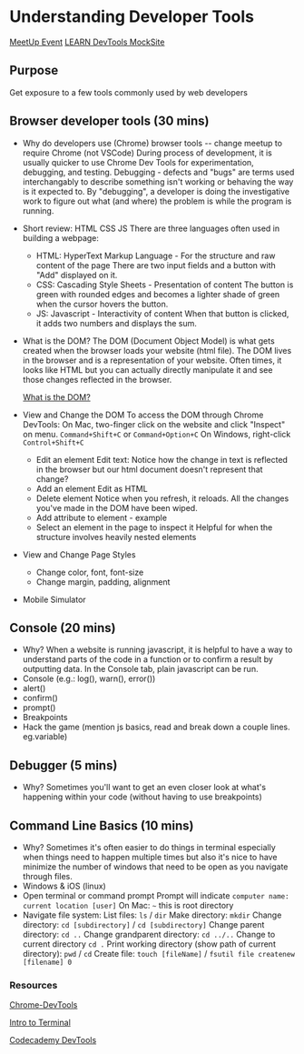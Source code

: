 # Understanding Developer Tools
[MeetUp Event](https://www.meetup.com/LEARN-academy/events/274367569/)
[LEARN DevTools MockSite](https://learn-workshop-dev-tools.s3-us-west-1.amazonaws.com/index.html)

## Purpose
Get exposure to a few tools commonly used by web developers

## Browser developer tools (30 mins)
  * Why do developers use (Chrome) browser tools  -- change meetup to require Chrome (not VSCode)
      During process of development, it is usually quicker to use Chrome Dev Tools 
      for experimentation, debugging, and testing. Debugging - defects and "bugs" are terms
      used interchangably to describe something isn't working or behaving the way is it expected to.
      By "debugging", a developer is doing the investigative work to figure out 
      what (and where) the problem is while the program is running.
  * Short review: HTML CSS JS
      There are three languages often used in building a webpage: 
      - HTML: HyperText Markup Language - For the structure and raw content of the page 
        There are two input fields and a button with "Add" displayed on it.
      - CSS: Cascading Style Sheets - Presentation of content
        The button is green with rounded edges and becomes a lighter shade of green when the cursor hovers the button.
      - JS: Javascript - Interactivity of content
        When that button is clicked, it adds two numbers and displays the sum.
  * What is the DOM?
      The DOM (Document Object Model) is what gets created when the browser loads your website (html file). The DOM lives in the browser and is a representation of your website. Often times, it looks like HTML but you can actually directly manipulate it and see those changes reflected in the browser. 

      [What is the DOM?](https://css-tricks.com/dom/)
  * View and Change the DOM
    To access the DOM through Chrome DevTools: 
      On Mac, two-finger click on the website and click "Inspect" on menu.
      `Command+Shift+C` or `Command+Option+C`
      On Windows, right-click 
      `Control+Shift+C`
    * Edit an element
        Edit text: Notice how the change in text is reflected in the browser but our html document doesn't represent that change?
    * Add an element
        Edit as HTML
    * Delete element
        Notice when you refresh, it reloads. All the changes you've made in the DOM have been wiped.
    * Add attribute to element - example
    * Select an element in the page to inspect it
        Helpful for when the structure involves heavily nested elements

  * View and Change Page Styles
    * Change color, font, font-size
    * Change margin, padding, alignment

  * Mobile Simulator

## Console (20 mins)
  * Why?
      When a website is running javascript, it is helpful to have a way to understand parts of the code in a function or to confirm a result by outputting data. In the Console tab, plain javascript can be run.
  * Console (e.g.: log(), warn(), error())
  * alert()
  * confirm()
  * prompt()
  * Breakpoints 
  * Hack the game (mention js basics, read and break down a couple lines. eg.variable)

## Debugger (5 mins)
  * Why? 
      Sometimes you'll want to get an even closer look at what's happening within your code (without having to use breakpoints)

## Command Line Basics (10 mins)
  * Why?
      Sometimes it's often easier to do things in terminal especially when things need to happen multiple times but also it's nice to have minimize the number of windows that need to be open as you navigate through files.
  * Windows & iOS (linux)
  * Open terminal or command prompt
    Prompt will indicate `computer name: current location [user]`
    On Mac: `~` this is root directory
  * Navigate file system:
    List files: `ls` / `dir`
    Make directory: `mkdir`
    Change directory: `cd [subdirectory]` / `cd [subdirectory]`
    Change parent directory: `cd ..`
    Change grandparent directory: `cd ../..`
    Change to current directory `cd .`
    Print working directory (show path of current directory): `pwd` / `cd`
    Create file: `touch [fileName]` / `fsutil file createnew [filename] 0`
    
### Resources
[Chrome-DevTools](https://developers.google.com/web/tools/chrome-devtools)

[Intro to Terminal](https://developers.google.com/web/tools/chrome-devtools)

[Codecademy DevTools](https://www.codecademy.com/articles/use-devtools)
